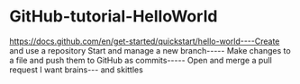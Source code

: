 # GitHub-tutorial-HelloWorld
https://docs.github.com/en/get-started/quickstart/hello-world----Create and use a repository Start and manage a new branch----- Make changes to a file and push them to GitHub as commits----- Open and merge a pull request
I want brains--- and skittles
